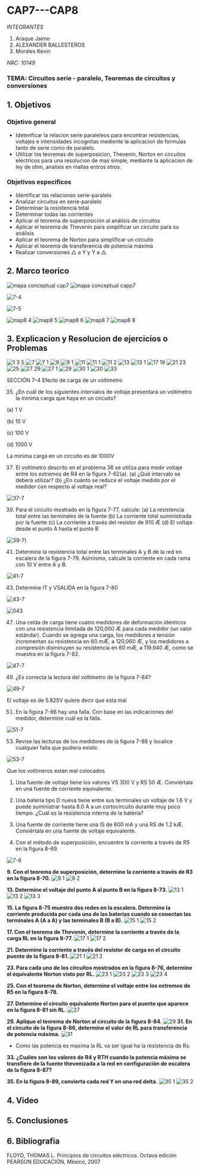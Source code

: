 # CAP7---CAP8

*INTEGRANTES*

1. Araque Jaime
2. ALEXANDER BALLESTEROS
3. Morales Kevin

*NRC: 10149*
### TEMA: Circuitos serie - paralelo, Teoremas de circuitos y conversiones 
## 1. Objetivos
### Objetivo general
* Idetenficar la relacion serie paraleleos para encontrar resistencias, voltajes e intensidades incognitas mediente la aplicacion de formulas tanto de serie como de paralelo.
* Utilizar los teoremas de superposicion, Thevenin, Norton en circuitos electricos para una resolucion de mas simple, mediante la aplicacion de ley de ohm, analisis en mallas entros otros.
### Objetivos especificos

* Identificar las relaciones serie-paralelo
* Analizar circuitos en serie-paralelo
* Determinar la resistencia total
* Determinar todas las corrientes
* Aplicar el teorema de superposición al análisis de
circuitos
* Aplicar el teorema de Thevenin para simplificar un
circuito para su análisis
* Aplicar el teorema de Norton para simplificar un
circuito
* Aplicar el teorema de transferencia de potencia
máxima
* Realizar conversiones △ a Y y Y a △


## 2. Marco teorico




![mapa conceptual cap7](https://user-images.githubusercontent.com/93928146/146944539-85286f75-d092-4bc7-9d1f-115920e3d3b9.PNG)
![mapa conceptual capp7](https://user-images.githubusercontent.com/93928146/146944557-eed0dda9-31b9-4cee-9faa-b978afb697b5.PNG)


![7-4](https://user-images.githubusercontent.com/93951775/147976843-376e6b72-2e46-4cf7-aa3e-fe6cd98a3795.jpeg)

![7-5](https://user-images.githubusercontent.com/93951775/147976854-21ec82c6-7fc9-44b3-a4f1-e60953495e3c.jpeg)





![map8 4](https://user-images.githubusercontent.com/93224166/146941064-0a08a947-73b1-45eb-b965-748f38d7e2a0.png)
![map8 5](https://user-images.githubusercontent.com/93224166/146941065-06d99b99-abc7-4b72-9cbb-34669fa15f18.png)
![map8 6](https://user-images.githubusercontent.com/93224166/146941066-ac5dd235-2c2b-4c64-b081-2fc83ac65027.png)
![map8 7](https://user-images.githubusercontent.com/93224166/146941061-875f5cdf-8d0d-4f55-8b6a-5e7c13e53aac.png)
![map8 8](https://user-images.githubusercontent.com/93224166/146941063-c86caf05-60d6-4479-8f70-cd8d21f5a890.png)


## 3. Explicacion y Resolucion de ejercicios o Problemas




![1 3 5](https://user-images.githubusercontent.com/93928146/148011628-d7200771-f2b6-48f2-8f23-6a12a87d5e45.PNG)
![7](https://user-images.githubusercontent.com/93928146/148011631-59c80957-5bf4-464a-a2a7-d995ca149e9f.PNG)
![7 1](https://user-images.githubusercontent.com/93928146/148011630-daa16888-d751-4a5a-90ae-270480b96ca4.PNG)
![9](https://user-images.githubusercontent.com/93928146/148011633-372c040c-81a0-4eb4-84cd-d5776c50477f.PNG)
![9 1](https://user-images.githubusercontent.com/93928146/148011632-1c117c7b-bdc2-4fd8-a71e-d68cd5059f1b.PNG)
![11](https://user-images.githubusercontent.com/93928146/148011637-ca55cf6e-8d29-49d0-88d1-f6b393d15b23.PNG)
![11 1](https://user-images.githubusercontent.com/93928146/148011635-06625347-3709-4d6e-a817-e26f3373b22f.PNG)
![11 2](https://user-images.githubusercontent.com/93928146/148011636-470a04d7-53bd-4cd4-b929-c194020bedab.PNG)
![13](https://user-images.githubusercontent.com/93928146/148011613-f9401eab-7a25-4c6f-af4d-dc76718390c9.PNG)
![13 1](https://user-images.githubusercontent.com/93928146/148011638-6c50f8ad-e45d-4931-a3e7-42a20c523bab.PNG)
![17 19](https://user-images.githubusercontent.com/93928146/148011614-bb3dfdf6-c73e-469d-8e00-9dae0896fd41.PNG)
![21 23](https://user-images.githubusercontent.com/93928146/148011615-e25a6e64-5401-4d44-9e19-9399c7c0eef1.PNG)
![25](https://user-images.githubusercontent.com/93928146/148011616-7205f3de-6bd6-46ae-b8ca-079d7a3bbb45.PNG)
![27 29](https://user-images.githubusercontent.com/93928146/148011619-6410fcc4-e194-4ff3-8d93-a09655381a67.PNG)
![27 1](https://user-images.githubusercontent.com/93928146/148011620-30c39d55-1f44-4cdd-9f70-ae09dd074377.PNG)
![29](https://user-images.githubusercontent.com/93928146/148011621-1fdb0eb1-cbdd-4c4a-9895-e4b2272c4c7b.PNG)
![30 1](https://user-images.githubusercontent.com/93928146/148011622-bfbb81f8-58c2-49cf-bea1-5fb529aa112d.PNG)
![30](https://user-images.githubusercontent.com/93928146/148011625-b7194f48-c755-4d78-83d3-b23f9f56f4e9.PNG)
![33](https://user-images.githubusercontent.com/93928146/148011627-6dce2208-f9b6-486d-a417-e34f835b9b58.PNG)












SECCIÓN 7–4 Efecto de carga de un voltímetro 

35. ¿En cuál de los siguientes intervalos de voltaje presentará un voltímetro la mínima carga que haya en un circuito?

 (a) 1 V
 
 (b) 10 V
 
 (c) 100 V
 
 (d) 1000 V
 
 La minima carga en un circuito es de 1000V
 
37. El voltímetro descrito en el problema 36 se utiliza para medir voltaje entre los extremos de R4 en la figura 7-62(a). (a) ¿Qué intervalo se deberá utilizar? (b) ¿En cuánto se reduce el voltaje medido por el medidor con respecto al voltaje real?

![37-7](https://user-images.githubusercontent.com/93951775/147977908-1bc1fb41-a70a-42ad-b39e-3188533c47fd.JPG)

39. Para el circuito mostrado en la figura 7-77, calcule: (a) La resistencia total entre las terminales de la fuente (b) La corriente total suministrada por la fuente (c) La corriente a través del resistor de 910 Æ (d) El voltaje desde el punto A hasta el punto B

![39-7](https://user-images.githubusercontent.com/93951775/147977912-183cc15a-0956-480d-a851-f4cf4b1410b4.JPG))

41. Determine la resistencia total entre las terminales A y B de la red en escalera de la figura 7-79. Asimismo, calcule la corriente en cada rama con 10 V entre A y B.

![41-7](https://user-images.githubusercontent.com/93951775/147975908-edbfadaa-36c2-4239-ab7d-4a118d96f8e2.JPG)

43. Determine IT y VSALIDA en la figura 7-80

![43-7](https://user-images.githubusercontent.com/93951775/147975917-39dc13ef-2224-467f-bfc7-5200edf87069.JPG)

![043](https://user-images.githubusercontent.com/93951775/148021950-2e25ac4a-a8a2-484e-80bc-7f557a51dfbe.JPG)


47. Una celda de carga tiene cuatro medidores de deformación idénticos con una resistencia ilimitada de 120,000 Æ para cada medidor (un valor estándar). Cuando se agrega una carga, los medidores a tensión incrementan su resistencia en 60 mÆ, a 120,060 Æ, y los medidores a compresión disminuyen su resistencia en 60 mÆ, a 119.940 Æ, como se muestra en la figura 7-82. 

 ![47-7](https://user-images.githubusercontent.com/93951775/147975931-75e91cc6-08e6-4a64-8210-f0831981f68e.JPG)
 
49. ¿Es correcta la lectura del voltímetro de la figura 7-84?

 ![49-7](https://user-images.githubusercontent.com/93951775/147975943-f260753f-bdcc-4509-88bd-527b296242f7.JPG)
 
 El voltaje es de 5.825V quiere decir que esta mal
 
51. En la figura 7-86 hay una falla. Con base en las indicaciones del medidor, determine cuál es la falla.

 ![51-7](https://user-images.githubusercontent.com/93951775/147975959-0d42bc70-7123-4e2e-afc7-cfac2a24570c.JPG)
 
53. Revise las lecturas de los medidores de la figura 7-88 y localice cualquier falla que pudiera existir.

 ![53-7](https://user-images.githubusercontent.com/93951775/147975970-1424d3a4-4065-4f60-ab43-513a41d3c34d.JPG)
 
 Que los voltimeros estan mal colocados
 
1. Una fuente de voltaje tiene los valores VS  300 V y RS  50 Æ. Conviértala en una fuente de corriente equivalente.

3. Una batería tipo D nueva tiene entre sus terminales un voltaje de 1.6 V y puede suministrar hasta 8.0 A a un cortocircuito durante muy poco tiempo. ¿Cuál es la resistencia interna de la batería?

5. Una fuente de corriente tiene una IS de 600 mA y una RS de 1.2 kÆ. Conviértala en una fuente de voltaje equivalente.

7. Con el método de superposición, encuentre la corriente a través de R5 en la figura 8-69.

![7-8](https://user-images.githubusercontent.com/93951775/147976021-f0fc7042-db88-4989-bec1-4678a2ee1daa.JPG)

**9. Con el teorema de superposición, determine la corriente a través de R3 en la figura 8-70.**
![9 1](https://user-images.githubusercontent.com/93224166/147840144-09b22850-8c13-4195-9648-a59ab8e5d723.png)
![9 2](https://user-images.githubusercontent.com/93224166/147840145-86a79719-5eba-42eb-8e13-48bfd8dd7d15.png)

**13. Determine el voltaje del punto A al punto B en la figura 8-73.**
![13 1](https://user-images.githubusercontent.com/93224166/147840126-617208e2-3175-45d0-acf3-ca32125d678c.png)
![13 2](https://user-images.githubusercontent.com/93224166/147840127-61a5668a-4c06-487d-9081-400571103942.png)
![13 3](https://user-images.githubusercontent.com/93224166/147840128-ca93b76e-c784-4f9b-87c5-dae00277f8eb.png)
 
**15. La figura 8-75 muestra dos redes en la escalera. Determine la corriente producida por cada una de las baterías cuando se conectan las terminales A (A a A) y las terminales B (B a B).**
![15 1](https://user-images.githubusercontent.com/93224166/147840129-52257087-2d90-4fae-8c41-e8648289230d.png)
![15 2](https://user-images.githubusercontent.com/93224166/147840130-0f6be622-0373-42cb-b0c2-4b8b3df86286.png)

**17. Con el teorema de Thevenin, determine la corriente a través de la carga RL en la figura 8-77.**
![17 1](https://user-images.githubusercontent.com/93224166/147840131-3938a1a5-ec74-4406-8b44-1cf4d0dd0985.png)
![17 2](https://user-images.githubusercontent.com/93224166/147840132-d46fc3bc-833b-4d7c-8a94-612b2b136f42.png)

**21. Determine la corriente a través del resistor de carga en el circuito puente de la figura 8-81.**
![21 1](https://user-images.githubusercontent.com/93224166/147840133-0e1659d9-a05b-4171-baf8-96fadfe4f43e.png)
![21 2](https://user-images.githubusercontent.com/93224166/147840134-7f805a1a-1c7f-4f24-9e35-6b8a2f962816.png)

**23. Para cada uno de los circuitos mostrados en la figura 8-76, determine el equivalente Norton visto por RL.**
![23 1](https://user-images.githubusercontent.com/93224166/147840135-236be1d8-3a79-4d09-bf49-7a81fc1df567.png)
![23 2](https://user-images.githubusercontent.com/93224166/147840136-1b104c8e-f176-410b-8f0e-9b53066994cf.png)
![23 3](https://user-images.githubusercontent.com/93224166/147840137-c776e8f4-7837-4c82-bfbb-b0b67ecd0669.png)
![23 4](https://user-images.githubusercontent.com/93224166/147840138-7e737f7d-9551-4003-9523-d6fa6ecdfaee.png)

**25. Con el teorema de Norton, determine el voltaje entre los extremos de R5 en la figura 8-78.**

**27. Determine el circuito equivalente Norton para el puente que aparece en la figura 8-81 sin RL.**
![27](https://user-images.githubusercontent.com/93224166/147840139-f2097be9-4afb-4a68-9c50-b43d26f1fd72.png)

**29. Aplique el teorema de Norton al circuito de la figura 8-84.**
![29](https://user-images.githubusercontent.com/93224166/147840140-1ea4ada7-44ad-4226-883a-82709730cb4b.png)
**31. En el circuito de la figura 8-86, determine el valor de RL para transferencia de potencia máxima.**
![31](https://user-images.githubusercontent.com/93224166/147840141-b1b657a9-f36e-40d2-9ce4-aed8b0e9503c.png)
* Como las potencia es maxima  la RL va ser igual ha la resistencia de Rs.

**33. ¿Cuáles son los valores de R4 y RTH cuando la potencia máxima se transfiere de la fuente thevenizada a la red en configuración de escalera de la figura 8-87?**

**35. En la figura 8-89, convierta cada red Y en una red delta.**
![35 1](https://user-images.githubusercontent.com/93224166/147840142-f19d5f78-4f1f-4e65-a63e-e16a58ba892e.png)
![35 2](https://user-images.githubusercontent.com/93224166/147840143-c8f7707f-a7b5-43c5-a29d-c5b45d901ad6.png)

## 4. Video 
## 5. Conclusiones
## 6. Bibliografia
FLOYD, THOMAS L.
Principios de circuitos eléctricos. Octava edición
PEARSON EDUCACIÓN, México, 2007
